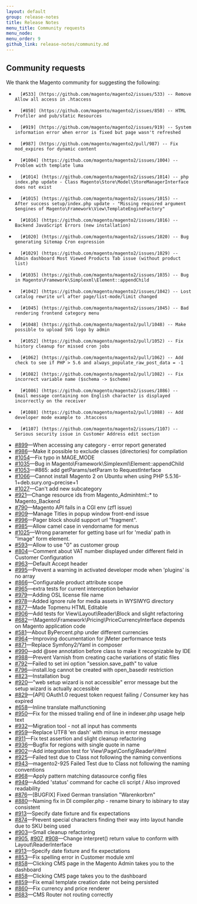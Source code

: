 ```yaml
---
layout: default
group: release-notes
title: Release Notes
menu_title: Community requests
menu_node: 
menu_order: 9
github_link: release-notes/community.md
---
```


<h2 id="comm-req">Community requests</h2>
We thank the Magento community for suggesting the following:

*    	[#533] (https://github.com/magento/magento2/issues/533) -- Remove Allow all access in .htaccess
*    	[#850] (https://github.com/magento/magento2/issues/850) -- HTML Profiler and pub/static Resources
*    	[#919] (https://github.com/magento/magento2/issues/919) -- System information error when error is fixed but page wasn't refreshed
*    	[#987] (https://github.com/magento/magento2/pull/987) -- Fix mod_expires for dynamic content
*    	[#1004] (https://github.com/magento/magento2/issues/1004) -- Problem with template luma
*    	[#1014] (https://github.com/magento/magento2/issues/1014) -- php index.php update - Class Magento\Store\Model\StoreManagerInterface does not exist
*    	[#1015] (https://github.com/magento/magento2/issues/1015) -- After success setup/index.php update - "Missing required argument $engines of Magento\Framework\View\TemplateEngineFactory"
*    	[#1016] (https://github.com/magento/magento2/issues/1016) -- Backend JavaScript Errors (new installation)
*    	[#1020] (https://github.com/magento/magento2/issues/1020) -- Bug generating Sitemap Cron expression
*    	[#1029] (https://github.com/magento/magento2/issues/1029) -- Admin dashboard Most Viewed Products Tab issue (without product list)
*    	[#1035] (https://github.com/magento/magento2/issues/1035) -- Bug in Magento\Framework\Simplexml\Element::appendChild
*    	[#1042] (https://github.com/magento/magento2/issues/1042) -- Lost catalog rewrite url after page/list-mode/limit changed
*    	[#1045] (https://github.com/magento/magento2/issues/1045) -- Bad rendering frontend category menu
*    	[#1048] (https://github.com/magento/magento2/pull/1048) -- Make possible to upload SVG logo by admin
*    	[#1052] (https://github.com/magento/magento2/pull/1052) -- Fix history cleanup for missed cron jobs
*    	[#1062] (https://github.com/magento/magento2/pull/1062) -- Add check to see if PHP > 5.6 and always_populate_raw_post_data = -1
*    	[#1082] (https://github.com/magento/magento2/pull/1082) -- Fix incorrect variable name ($schema -> $scheme)
*    	[#1086] (https://github.com/magento/magento2/issues/1086) -- Email message containing non English character is displayed incorrectly on the receiver
*    	[#1088] (https://github.com/magento/magento2/pull/1088) -- Add developer mode example to .htaccess
*    	[#1107] (https://github.com/magento/magento2/issues/1107) -- Serious security issue in Customer Address edit section
*    [#899](https://github.com/magento/magento2/issues/899)&mdash;When accessing any category - error report generated
*    [#986](https://github.com/magento/magento2/pull/986)&mdash;Make it possible to exclude classes (directories) for compilation
*    [#1054](https://github.com/magento/magento2/pull/1054)&mdash;Fix typo in MAGE_MODE
*    [#1035](https://github.com/magento/magento2/issues/1035)&mdash;Bug in Magento\Framework\Simplexml\Element::appendChild
*    [#1053](https://github.com/magento/magento2/issues/1053)&mdash;#865: add getParams/setParam to RequestInterface
*    [#1066](https://github.com/magento/magento2/issues/1066)&mdash;Cannot install Magento 2 on Ubuntu when using PHP 5.5.16-1+deb.sury.org~precise+1
*    [#1027](https://github.com/magento/magento2/issues/1027)&mdash;Can't add new subcategory
*    [#921](https://github.com/magento/magento2/issues/921)&mdash;Change resource ids from Magento_Adminhtml::* to Magento_Backend
*    [#790](https://github.com/magento/magento2/issues/790)&mdash;Magento API fails in a CGI env (zf1 issue)
*    [#909](https://github.com/magento/magento2/issues/909)&mdash;Manage Titles in popup window front-end issue
*    [#996](https://github.com/magento/magento2/issues/996)&mdash;Pager block should support url "fragment".
*    [#985](https://github.com/magento/magento2/pull/985)&mdash;Allow camel case in vendorname for menus
*    [#1025](https://github.com/magento/magento2/pull/1025)&mdash;Wrong parameter for getting base url for 'media' path in "Image" form element.
*   [#593](https://github.com/magento/magento2/issues/593)&mdash;Allow to use "0" as customer group
*   [#804](https://github.com/magento/magento2/issues/804)&mdash;Comment about VAT number displayed under different field in Customer Configuration
*   [#963](https://github.com/magento/magento2/pull/963)&mdash;Default Accept header
*   [#995](https://github.com/magento/magento2/pull/995)&mdash;Prevent a warning in activated developer mode when 'plugins' is no array
*   [#866](https://github.com/magento/magento2/issues/866)&mdash;Configurable product attribute scope
*   [#965](https://github.com/magento/magento2/pull/965)&mdash;extra tests for current interception behavior
*    [#979](https://github.com/magento/magento2/pull/979)&mdash;Adding OSL license file name
*    [#978](https://github.com/magento/magento2/pull/978)&mdash;Added ignore rule for media assets in WYSIWYG directory
*    [#877](https://github.com/magento/magento2/pull/877)&mdash;Made Topmenu HTML Editable
*    [#906](https://github.com/magento/magento2/pull/906)&mdash;Add tests for View\Layout\Reader\Block and slight refactoring
*    [#682](https://github.com/magento/magento2/issues/682)&mdash;\Magento\Framework\Pricing\PriceCurrencyInterface depends on Magento application code
*    [#581](https://github.com/magento/magento2/issues/581)&mdash;About ByPercent.php under different currencies
*    [#964](https://github.com/magento/magento2/pull/964)&mdash;Improving documentation for jMeter performance tests
*    [#871](https://github.com/magento/magento2/issues/871)&mdash;Replace Symfony2/Yaml in composer
*    [#990](https://github.com/magento/magento2/pull/990)&mdash;add @see annotation before class to make it recognizable by IDE
*    [#988](https://github.com/magento/magento2/pull/988)&mdash;Prevent Varnish from creating cache variations of static files
*    [#792](https://github.com/magento/magento2/issues/792)&mdash;Failed to set ini option "session.save_path" to value
*    [#796](https://github.com/magento/magento2/issues/796)&mdash;install.log cannot be created with open_basedir restriction
*    [#823](https://github.com/magento/magento2/issues/823)&mdash;Installation bug
*    [#920](https://github.com/magento/magento2/issues/920)&mdash;"web setup wizard is not accessible" error message but the setup wizard is actually accessible
*    [#829](https://github.com/magento/magento2/issues/829)&mdash;[API] OAuth1.0 request token request failing / Consumer key has expired
*    [#658](https://github.com/magento/magento2/issues/658)&mdash;Inline translate malfunctioning
*    [#950](https://github.com/magento/magento2/pull/950)&mdash;Fix for the missed trailing end of line in indexer.php usage help text
*    [#932](https://github.com/magento/magento2/pull/932)&mdash;Migration tool - not all input has comments
*    [#959](https://github.com/magento/magento2/pull/959)&mdash;Replace UTF8 'en dash' with minus in error message
*    [#911](https://github.com/magento/magento2/pull/911)&mdash;Fix test assertion and slight cleanup refactoring
*    [#936](https://github.com/magento/magento2/pull/936)&mdash;Bugfix for regions with single quote in name
*    [#902](https://github.com/magento/magento2/pull/902)&mdash;Add integration test for View\Page\Config\Reader\Html
*    [#925](https://github.com/magento/magento2/pull/925)&mdash;Failed test due to Class not following the naming conventions
*    [#943](https://github.com/magento/magento2/pull/943)&mdash;magento2-925 Failed Test due to Class not following the naming conventions
*    [#968](https://github.com/magento/magento2/pull/968)&mdash;Apply pattern matching datasource config files
*    [#949](https://github.com/magento/magento2/pull/949)&mdash;Added 'status' command for cache cli script / Also improved readability
*    [#876](https://github.com/magento/magento2/pull/876)&mdash;[BUGFIX] Fixed German translation "Warenkorbrn"
*    [#880](https://github.com/magento/magento2/pull/880)&mdash;Naming fix in DI compiler.php - rename binary to isbinary to stay consistent
*    [#913](https://github.com/magento/magento2/pull/913)&mdash;Specify date fixture and fix expectations
*    [#874](https://github.com/magento/magento2/pull/874)&mdash;Prevent special characters finding their way into layout handle due to SKU being used
*    [#903](https://github.com/magento/magento2/pull/903)&mdash;Small cleanup refactoring
*    [#905](https://github.com/magento/magento2/pull/905), [#907](https://github.com/magento/magento2/pull/907), [#908](https://github.com/magento/magento2/pull/908)&mdash;Change interpret() return value to conform with Layout\ReaderInterface
*    [#913](https://github.com/magento/magento2/pull/913)&mdash;Specify date fixture and fix expectations
*    [#853](https://github.com/magento/magento2/pull/853)&mdash;Fix spelling error in Customer module xml
*    [#858](https://github.com/magento/magento2/pull/858)&mdash;Clicking CMS page in the Magento Admin takes you to the dashboard
*    [#858](https://github.com/magento/magento2/issues/816)&mdash;Clicking CMS page takes you to the dashboard
*    [#859](https://github.com/magento/magento2/pull/859)&mdash;Fix email template creation date not being persisted
*    [#860](https://github.com/magento/magento2/pull/860)&mdash;Fix currency and price renderer
*    [#683](https://github.com/magento/magento2/pull/683)&mdash;CMS Router not routing correctly
